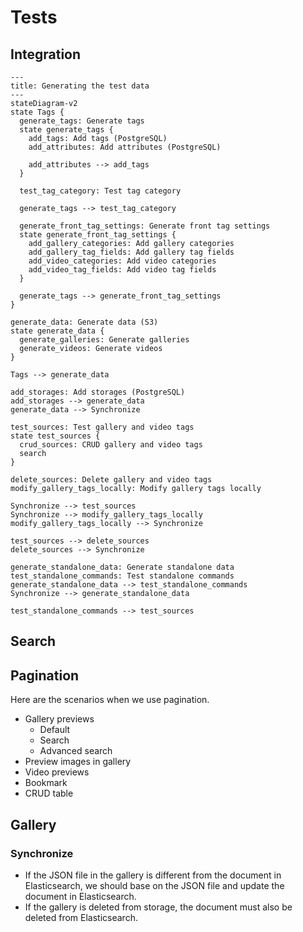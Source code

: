# Tests

## Integration

```mermaid
---
title: Generating the test data
---
stateDiagram-v2
state Tags {
  generate_tags: Generate tags
  state generate_tags {
    add_tags: Add tags (PostgreSQL)
    add_attributes: Add attributes (PostgreSQL)

    add_attributes --> add_tags
  }

  test_tag_category: Test tag category

  generate_tags --> test_tag_category

  generate_front_tag_settings: Generate front tag settings
  state generate_front_tag_settings {
    add_gallery_categories: Add gallery categories
    add_gallery_tag_fields: Add gallery tag fields
    add_video_categories: Add video categories
    add_video_tag_fields: Add video tag fields
  }

  generate_tags --> generate_front_tag_settings
}

generate_data: Generate data (S3)
state generate_data {
  generate_galleries: Generate galleries
  generate_videos: Generate videos
}

Tags --> generate_data

add_storages: Add storages (PostgreSQL)
add_storages --> generate_data
generate_data --> Synchronize

test_sources: Test gallery and video tags
state test_sources {
  crud_sources: CRUD gallery and video tags
  search
}

delete_sources: Delete gallery and video tags
modify_gallery_tags_locally: Modify gallery tags locally

Synchronize --> test_sources
Synchronize --> modify_gallery_tags_locally
modify_gallery_tags_locally --> Synchronize

test_sources --> delete_sources
delete_sources --> Synchronize

generate_standalone_data: Generate standalone data
test_standalone_commands: Test standalone commands
generate_standalone_data --> test_standalone_commands
Synchronize --> generate_standalone_data

test_standalone_commands --> test_sources
```

## Search

## Pagination

Here are the scenarios when we use pagination.

- Gallery previews
  - Default
  - Search
  - Advanced search
- Preview images in gallery
- Video previews
- Bookmark
- CRUD table

## Gallery

### Synchronize

- If the JSON file in the gallery is different from the document in Elasticsearch, we
  should base on the JSON file and update the document in Elasticsearch.
- If the gallery is deleted from storage, the document must also be deleted from
  Elasticsearch.
